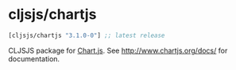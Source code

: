 # cljsjs/chartjs

[](dependency)
```clojure
[cljsjs/chartjs "3.1.0-0"] ;; latest release
```
[](/dependency)

CLJSJS package for [Chart.js](http://www.chartjs.org/). See http://www.chartjs.org/docs/ for documentation.
